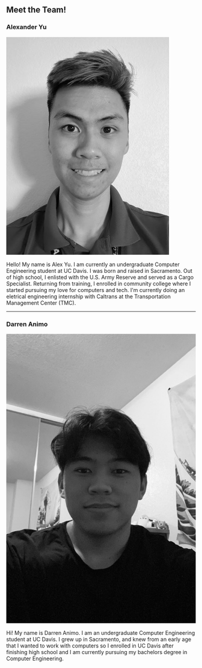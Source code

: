 ## Meet the Team! 

### Alexander Yu


![Alex Yu](AlexBioPic.jpg)

Hello! My name is Alex Yu. I am currently an undergraduate Computer Engineering student at UC Davis. I was born and raised in Sacramento. Out of high school, I enlisted with the U.S. Army Reserve and served as a Cargo Specialist. Returning from training, I enrolled in community college where I started pursuing my love for computers and tech. 
I'm currently doing an eletrical engineering internship with Caltrans at the Transportation Management Center (TMC).

---
### Darren Animo
![Darren](darrenbiopic.jpg)

Hi! My name is Darren Animo. I am an undergraduate Computer Engineering student at UC Davis. I grew up in Sacramento, and knew from an early age that I wanted to work with computers so I enrolled in UC Davis after finishing high school and I am currently pursuing my bachelors degree in Computer Engineering.
